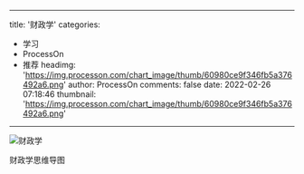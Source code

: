 
---
title: '财政学'
categories: 
 - 学习
 - ProcessOn
 - 推荐
headimg: 'https://img.processon.com/chart_image/thumb/60980ce9f346fb5a376492a6.png'
author: ProcessOn
comments: false
date: 2022-02-26 07:18:46
thumbnail: 'https://img.processon.com/chart_image/thumb/60980ce9f346fb5a376492a6.png'
---

<div>   
<img class="thumb" alt="财政学" src="https://img.processon.com/chart_image/thumb/60980ce9f346fb5a376492a6.png" referrerpolicy="no-referrer">
<p>财政学思维导图</p>  
</div>
            